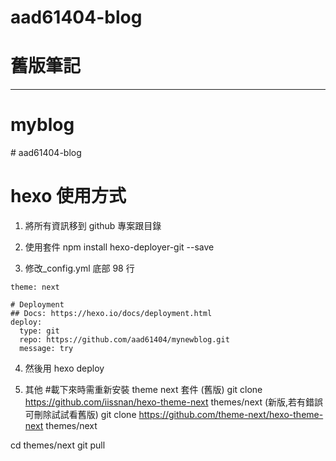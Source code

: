 # aad61404-blog






# 舊版筆記
--------------------------------------------------------

# myblog
﻿# aad61404-blog

# hexo 使用方式

1. 將所有資訊移到 github 專案跟目錄

2. 使用套件 npm install hexo-deployer-git --save

3. 修改_config.yml  底部 98 行

``` 
theme: next

# Deployment
## Docs: https://hexo.io/docs/deployment.html
deploy:
  type: git
  repo: https://github.com/aad61404/mynewblog.git
  message: try

```

4. 然後用 hexo deploy


5. 其他 
#載下來時需重新安裝 theme next 套件
(舊版)
git clone https://github.com/iissnan/hexo-theme-next themes/next
(新版,若有錯誤可刪除試試看舊版)
 git clone https://github.com/theme-next/hexo-theme-next themes/next

cd themes/next
git pull

 